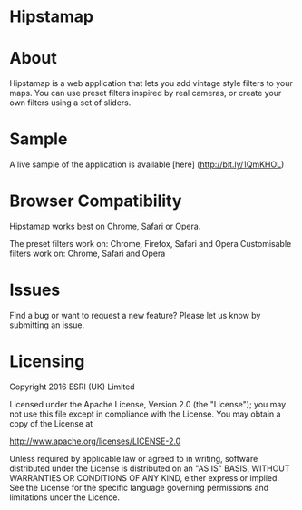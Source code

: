 # **Hipstamap**

# About

Hipstamap is a web application that lets you add vintage style filters to your maps. You can use preset filters inspired by real cameras, or create your own filters using a set of sliders. 

# Sample

A live sample of the application is available [here] (http://bit.ly/1QmKHOL)

# Browser Compatibility

Hipstamap works best on Chrome, Safari or Opera. 

The preset filters work on: Chrome, Firefox, Safari and Opera
Customisable filters work on: Chrome, Safari and Opera

# Issues

Find a bug or want to request a new feature? Please let us know by submitting an issue.

# Licensing

Copyright 2016 ESRI (UK) Limited

Licensed under the Apache License, Version 2.0 (the "License"); you may not use this file except in compliance with the License. You may obtain a copy of the License at

http://www.apache.org/licenses/LICENSE-2.0

Unless required by applicable law or agreed to in writing, software distributed under the License is distributed on an "AS IS" BASIS, WITHOUT WARRANTIES OR CONDITIONS OF ANY KIND, either express or implied. See the License for the specific language governing permissions and limitations under the Licence.
